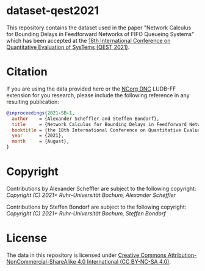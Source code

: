 # dataset-qest2021

This repository contains the dataset used in the paper "Network Calculus for Bounding Delays in
Feedforward Networks of FIFO Queueing Systems" which has been accepted at the [18th International Conference on Quantitative Evaluation of SysTems (QEST 2021)](https://www.qest.org/qest2021/).

# Citation
If you are using the data provided here or the [NCorg DNC](https://github.com/NetCal/DNC) LUDB-FF extension for you research, please include the following reference in any resulting publication:

```bibtex
@inproceedings{2021-SB-1,
  author    = {Alexander Scheffler and Steffen Bondorf},
  title     = {Network Calculus for Bounding Delays in Feedforward Networks of {FIFO} Queueing Systems},
  booktitle = {the 18th International Conference on Quantitative Evaluation of Systems (QEST 2021)},
  year      = {2021},
  month     = {August},
}
```

# Copyright
Contributions by Alexander Scheffler are subject to the following copyright:  
*Copyright (C) 2021+ Ruhr-Universität Bochum, Alexander Scheffler*

Contributions by Steffen Bondorf are subject to the following copyright:  
*Copyright (C) 2021+ Ruhr-Universität Bochum, Steffen Bondorf*

# License
The data in this repository is licensed under [Creative Commons Attribution-NonCommercial-ShareAlike 4.0 International (CC BY-NC-SA 4.0)](https://creativecommons.org/licenses/by-nc-sa/4.0/).
